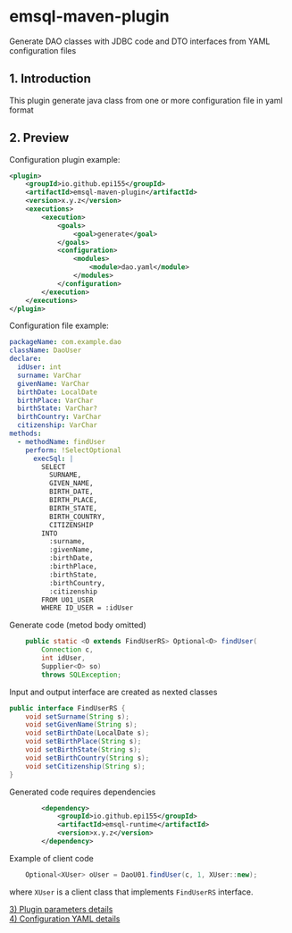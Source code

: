 # emsql-maven-plugin
Generate DAO classes with JDBC code and DTO interfaces from YAML configuration files

## <a id="1">1. Introduction</a>
This plugin generate java class from one or more configuration
file in yaml format

## <a id="2">2. Preview</a>

Configuration plugin example:

~~~xml
<plugin>
    <groupId>io.github.epi155</groupId>
    <artifactId>emsql-maven-plugin</artifactId>
    <version>x.y.z</version>
    <executions>
        <execution>
            <goals>
                <goal>generate</goal>
            </goals>
            <configuration>
                <modules>
                    <module>dao.yaml</module>
                </modules>
            </configuration>
        </execution>
    </executions>
</plugin>
~~~

Configuration file example:

~~~yaml
packageName: com.example.dao
className: DaoUser
declare:
  idUser: int
  surname: VarChar
  givenName: VarChar
  birthDate: LocalDate
  birthPlace: VarChar
  birthState: VarChar?
  birthCountry: VarChar
  citizenship: VarChar
methods:
  - methodName: findUser
    perform: !SelectOptional
      execSql: |
        SELECT
          SURNAME,
          GIVEN_NAME, 
          BIRTH_DATE,
          BIRTH_PLACE,
          BIRTH_STATE,
          BIRTH_COUNTRY,
          CITIZENSHIP
        INTO
          :surname,
          :givenName, 
          :birthDate,
          :birthPlace,
          :birthState,
          :birthCountry,
          :citizenship
        FROM U01_USER
        WHERE ID_USER = :idUser
~~~

Generate code (metod body omitted)

~~~java
    public static <O extends FindUserRS> Optional<O> findUser(
        Connection c,
        int idUser,
        Supplier<O> so)
        throws SQLException;

~~~

Input and output interface are created as nexted classes

~~~java
public interface FindUserRS {
    void setSurname(String s);
    void setGivenName(String s);
    void setBirthDate(LocalDate s);
    void setBirthPlace(String s);
    void setBirthState(String s);
    void setBirthCountry(String s);
    void setCitizenship(String s);
}
~~~

Generated code requires dependencies

~~~xml
        <dependency>
            <groupId>io.github.epi155</groupId>
            <artifactId>emsql-runtime</artifactId>
            <version>x.y.z</version>
        </dependency>
~~~


Example of client code

~~~java
    Optional<XUser> oUser = DaoU01.findUser(c, 1, XUser::new);
~~~

where `XUser` is a client class that implements `FindUserRS` interface.


[3) Plugin parameters details](doc/plugin.md)<br/>
[4) Configuration YAML details](doc/ConfigYaml.md)<br/>
